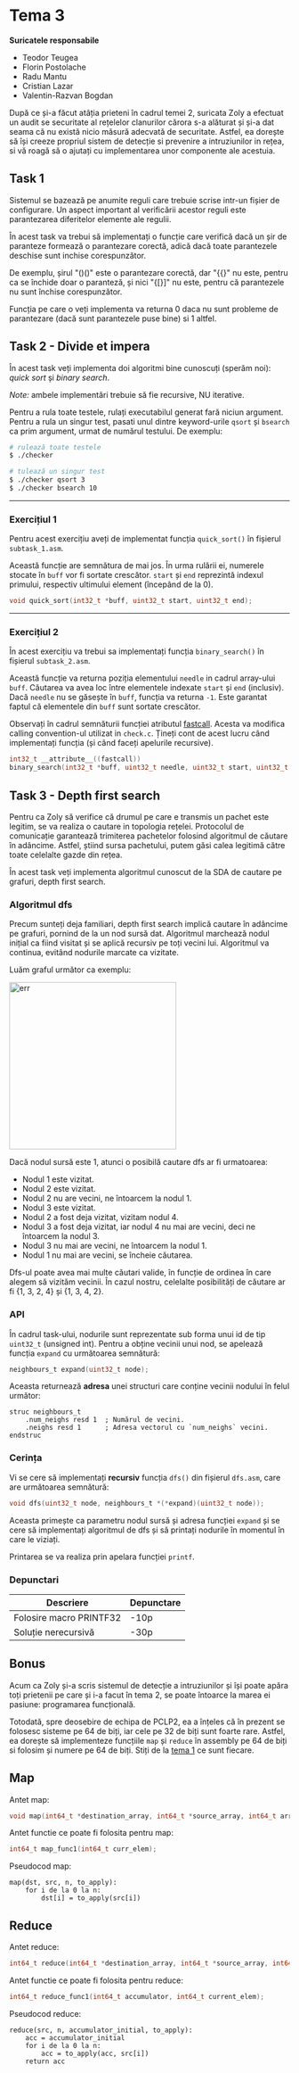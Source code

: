# Tema 3

**Suricatele responsabile**
- Teodor Teugea
- Florin Postolache
- Radu Mantu
- Cristian Lazar
- Valentin-Razvan Bogdan

După ce și-a făcut atâția prieteni în cadrul temei 2, suricata Zoly 
a efectuat un audit se securitate al rețelelor clanurilor cărora 
s-a alăturat și și-a dat seama că nu există nicio măsură adecvată
de securitate. Astfel, ea dorește să își creeze propriul sistem
de detecție si prevenire a intruziunilor in rețea, si vă
roagă să o ajutați cu implementarea unor componente ale acestuia.

## Task 1

Sistemul se bazează pe anumite reguli care trebuie scrise intr-un
fișier de configurare.
Un aspect important al verificării acestor reguli este parantezarea
diferitelor elemente ale regulii.

În acest task va trebui să implementați o funcție care verifică
dacă un șir de paranteze formează o parantezare corectă, adică
dacă toate parantezele deschise sunt inchise corespunzător.

De exemplu, șirul "()()" este o parantezare corectă, dar
"{{}" nu este, pentru ca se închide doar o paranteză,
și nici "{[}]" nu este, pentru că parantezele nu sunt
închise corespunzător.

Funcția pe care o veți implementa va returna 0 daca nu sunt probleme
de parantezare (dacă sunt parantezele puse bine) si 1 altfel.

## Task 2 - Divide et impera

În acest task veți implementa doi algoritmi bine cunoscuți (sperăm noi):
*quick sort* și *binary search*.

*Note:* ambele implementări trebuie să fie recursive, NU iterative.

Pentru a rula toate testele, rulați executabilul generat fară niciun
argument. Pentru a rula un singur test, pasati unul dintre keyword-urile
`qsort` și `bsearch` ca prim argument, urmat de numărul testului.
De exemplu:

```bash
# rulează toate testele
$ ./checker

# tulează un singur test
$ ./checker qsort 3
$ ./checker bsearch 10
```

---

### Exercițiul 1

Pentru acest exercițiu aveți de implementat funcția `quick_sort()` în fișierul
`subtask_1.asm`.

Această funcție are semnătura de mai jos. În urma rulării ei, numerele stocate
în `buff` vor fi sortate crescător. `start` și `end` reprezintă indexul
primului, respectiv ultimului element (începând de la 0).

```c
void quick_sort(int32_t *buff, uint32_t start, uint32_t end);
```

---

### Exercițiul 2

În acest exercițiu va trebui sa implementați funcția `binary_search()` în
fișierul `subtask_2.asm`.

Această funcție va returna poziția elementului `needle` in cadrul array-ului
`buff`. Căutarea va avea loc între elementele indexate `start` și `end`
(inclusiv). Dacă `needle` nu se găsește în `buff`, funcția va returna `-1`.
Este garantat faptul că elementele din `buff` sunt sortate crescător.

Observați în cadrul semnăturii funcției atributul
[fastcall](https://gcc.gnu.org/onlinedocs/gcc-4.7.0/gcc/Function-Attributes.html).
Acesta va modifica calling convention-ul utilizat in `check.c`. Țineți cont de
acest lucru când implementați funcția (și când faceți apelurile recursive).

```c
int32_t __attribute__((fastcall))
binary_search(int32_t *buff, uint32_t needle, uint32_t start, uint32_t end);
```

## Task 3 - Depth first search

Pentru ca Zoly să verifice că drumul pe care e transmis un pachet este legitim, se va realiza o cautare in topologia rețelei. Protocolul de comunicație garantează trimiterea pachetelor folosind algoritmul de căutare în adâncime. Astfel, știind sursa pachetului, putem găsi calea legitimă către toate celelalte gazde din rețea.

În acest task veți implementa algoritmul cunoscut de la SDA de cautare pe grafuri, depth first search.

### Algoritmul dfs

Precum sunteți deja familiari, depth first search implică cautare în adâncime pe grafuri, pornind de la un nod sursă dat. Algoritmul marchează nodul inițial ca fiind visitat și se aplică recursiv pe toți vecini lui. Algoritmul va continua, evitând nodurile marcate ca vizitate.

Luăm graful următor ca exemplu:

<img src="https://upload.wikimedia.org/wikipedia/commons/thumb/2/23/Directed_graph_no_background.svg/1280px-Directed_graph_no_background.svg.png" alt="err" width="300"/>

Dacă nodul sursă este 1, atunci o posibilă cautare dfs ar fi urmatoarea:

* Nodul 1 este vizitat.
* Nodul 2 este vizitat.
* Nodul 2 nu are vecini, ne întoarcem la nodul 1.
* Nodul 3 este vizitat.
* Nodul 2 a fost deja vizitat, vizitam nodul 4.
* Nodul 3 a fost deja vizitat, iar nodul 4 nu mai are vecini, deci ne întoarcem la nodul 3.
* Nodul 3 nu mai are vecini, ne întoarcem la nodul 1.
* Nodul 1 nu mai are vecini, se încheie căutarea.

Dfs-ul poate avea mai multe căutari valide, în funcție de ordinea în care alegem să vizităm vecinii. În cazul nostru, celelalte posibilități de căutare ar fi {1, 3, 2, 4} și {1, 3, 4, 2}.

### API

În cadrul task-ului, nodurile sunt reprezentate sub forma unui id de tip `uint32_t` (unsigned int).
Pentru a obține vecinii unui nod, se apelează funcția `expand` cu următoarea semnătură:

```c
neighbours_t expand(uint32_t node);
```

Aceasta returnează **adresa** unei structuri care conține vecinii nodului în felul următor:

```x86asm
struc neighbours_t
    .num_neighs resd 1  ; Numărul de vecini.
    .neighs resd 1      ; Adresa vectorul cu `num_neighs` vecini.
endstruc
```

### Cerința

Vi se cere să implementați **recursiv** funcția `dfs()` din fișierul `dfs.asm`, care are următoarea semnătură:

```c
void dfs(uint32_t node, neighbours_t *(*expand)(uint32_t node));
```

Aceasta primește ca parametru nodul sursă și adresa funcției `expand` și se cere să implementați algoritmul de dfs și să printați nodurile în momentul în care le viziați.

Printarea se va realiza prin apelara funcției `printf`.

### Depunctari

| Descriere | Depunctare |
| --- | --- |
| Folosire macro PRINTF32 | -10p |
| Soluție nerecursivă | -30p |

## Bonus

Acum ca Zoly și-a scris sistemul de detecție a intruziunilor
și își poate apăra toți prietenii pe care și i-a facut în tema 2,
se poate întoarce la marea ei pasiune: programarea funcțională.

Totodată, spre deosebire de echipa de PCLP2, ea a înțeles că în
prezent se folosesc sisteme pe 64 de biți, iar cele pe 32 de biți
sunt foarte rare. Astfel, ea dorește să implementeze funcțiile
`map` și `reduce` în assembly pe 64 de biți si folosim și numere
pe 64 de biți. Stiți de la
[tema 1](https://gitlab.cs.pub.ro/iocla/tema-1-2024) ce sunt fiecare.

## Map

Antet map:

```c
void map(int64_t *destination_array, int64_t *source_array, int64_t array_size, int64_t(*f)(int64_t));
```

Antet functie ce poate fi folosita pentru map:

```c
int64_t map_func1(int64_t curr_elem);
```

Pseudocod map:

```text
map(dst, src, n, to_apply):
    for i de la 0 la n:
        dst[i] = to_apply(src[i])
```

## Reduce

Antet reduce:

```c
int64_t reduce(int64_t *destination_array, int64_t *source_array, int64_t array_size, int64_t accumulator_initial_value, int64_t(*f)(int64_t, int64_t));
```

Antet functie ce poate fi folosita pentru reduce:

```c
int64_t reduce_func1(int64_t accumulator, int64_t current_elem);
```

Pseudocod reduce:

```text
reduce(src, n, accumulator_initial, to_apply):
    acc = accumulator_initial
    for i de la 0 la n:
        acc = to_apply(acc, src[i])
    return acc
```
